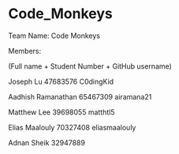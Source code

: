 # Code_Monkeys
Team Name: Code Monkeys

Members:

(Full name + Student Number + GitHub username)

Joseph Lu 47683576 C0dingKid

Aadhish Ramanathan 65467309 airamana21

Matthew Lee 39698055 matthtl5

Elias Maalouly 70327408 eliasmaalouly

Adnan Sheik 32947889 

